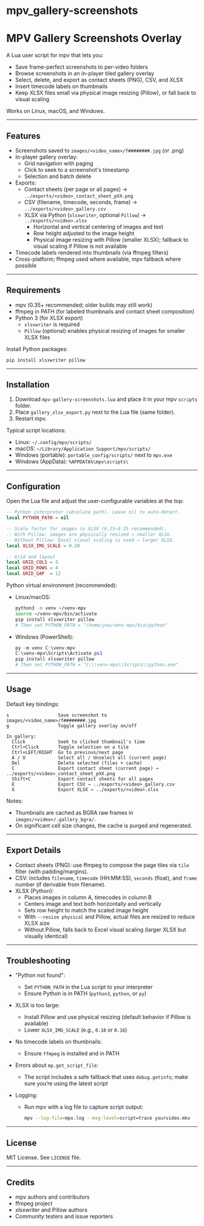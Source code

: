 # mpv_gallery-screenshots


# MPV Gallery Screenshots Overlay

A Lua user script for mpv that lets you:
- Save frame-perfect screenshots to per-video folders
- Browse screenshots in an in-player tiled gallery overlay
- Select, delete, and export as contact sheets (PNG), CSV, and XLSX
- Insert timecode labels on thumbnails
- Keep XLSX files small via physical image resizing (Pillow), or fall back to visual scaling

Works on Linux, macOS, and Windows.

---

## Features

- Screenshots saved to `images/<video_name>/f########.jpg` (or .png)
- In-player gallery overlay:
  - Grid navigation with paging
  - Click to seek to a screenshot's timestamp
  - Selection and batch delete
- Exports:
  - Contact sheets (per page or all pages) → `../exports/<video>_contact_sheet_pXX.png`
  - CSV (filename, timecode, seconds, frame) → `../exports/<video>_gallery.csv`
  - XLSX via Python (`xlsxwriter`, optional `Pillow`) → `../exports/<video>.xlsx`
    - Horizontal and vertical centering of images and text
    - Row height adjusted to the image height
    - Physical image resizing with Pillow (smaller XLSX); fallback to visual scaling if Pillow is not available
- Timecode labels rendered into thumbnails (via ffmpeg filters)
- Cross-platform; ffmpeg used where available, mpv fallback where possible

---

## Requirements

- mpv (0.35+ recommended; older builds may still work)
- ffmpeg in PATH (for labeled thumbnails and contact sheet composition)
- Python 3 (for XLSX export)
  - `xlsxwriter` is required
  - `Pillow` (optional) enables physical resizing of images for smaller XLSX files

Install Python packages:
```bash
pip install xlsxwriter pillow
```

---

## Installation

1. Download `mpv-gallery-screenshots.lua` and place it in your mpv `scripts` folder.
2. Place `gallery_xlsx_export.py` next to the Lua file (same folder).
3. Restart mpv.

Typical script locations:
- Linux: `~/.config/mpv/scripts/`
- macOS: `~/Library/Application Support/mpv/scripts/`
- Windows (portable): `portable_config/scripts/` next to `mpv.exe`
- Windows (AppData): `%APPDATA%\mpv\scripts\`

---

## Configuration

Open the Lua file and adjust the user-configurable variables at the top:

```lua
-- Python interpreter (absolute path). Leave nil to auto-detect.
local PYTHON_PATH = nil

-- Scale factor for images in XLSX (0.15–0.35 recommended).
-- With Pillow: images are physically resized → smaller XLSX.
-- Without Pillow: Excel visual scaling is used → larger XLSX.
local XLSX_IMG_SCALE = 0.20

-- Grid and layout
local GRID_COLS = 5
local GRID_ROWS = 4
local GRID_GAP  = 12
```

Python virtual environment (recommended):
- Linux/macOS:
  ```bash
  python3 -m venv ~/venv-mpv
  source ~/venv-mpv/bin/activate
  pip install xlsxwriter pillow
  # Then set PYTHON_PATH = "/home/you/venv-mpv/bin/python"
  ```
- Windows (PowerShell):
  ```powershell
  py -m venv C:\venv-mpv
  C:\venv-mpv\Scripts\Activate.ps1
  pip install xlsxwriter pillow
  # Then set PYTHON_PATH = "C:\\venv-mpv\\Scripts\\python.exe"
  ```

---

## Usage

Default key bindings:
```
s                  Save screenshot to images/<video_name>/f########.jpg
g                  Toggle gallery overlay on/off

In gallery:
  Click            Seek to clicked thumbnail's time
  Ctrl+Click       Toggle selection on a tile
  Ctrl+LEFT/RIGHT  Go to previous/next page
  A / U            Select all / Unselect all (current page)
  Del              Delete selected (files + cache)
  C                Export contact sheet (current page) → ../exports/<video>_contact_sheet_pXX.png
  Shift+C          Export contact sheets for all pages
  E                Export CSV → ../exports/<video>_gallery.csv
  X                Export XLSX → ../exports/<video>.xlsx
```

Notes:
- Thumbnails are cached as BGRA raw frames in `images/<video>/.gallery_bgra/`.
- On significant cell size changes, the cache is purged and regenerated.

---

## Export Details

- Contact sheets (PNG): use ffmpeg to compose the page tiles via `tile` filter (with padding/margins).
- CSV: includes `filename`, `timecode` (HH:MM:SS), `seconds` (float), and `frame` number (if derivable from filename).
- XLSX (Python):
  - Places images in column A, timecodes in column B
  - Centers image and text both horizontally and vertically
  - Sets row height to match the scaled image height
  - With `--resize physical` and Pillow, actual files are resized to reduce XLSX size
  - Without Pillow, falls back to Excel visual scaling (larger XLSX but visually identical)

---

## Troubleshooting

- "Python not found":
  - Set `PYTHON_PATH` in the Lua script to your interpreter
  - Ensure Python is in PATH (`python3`, `python`, or `py`)

- XLSX is too large:
  - Install Pillow and use physical resizing (default behavior if Pillow is available)
  - Lower `XLSX_IMG_SCALE` (e.g., `0.18` or `0.16`)

- No timecode labels on thumbnails:
  - Ensure `ffmpeg` is installed and in PATH

- Errors about `mp.get_script_file`:
  - The script includes a safe fallback that uses `debug.getinfo`; make sure you’re using the latest script

- Logging:
  - Run mpv with a log file to capture script output:
    ```bash
    mpv --log-file=mpv.log --msg-level=script=trace yourvideo.mkv
    ```

---

## License

MIT License. See `LICENSE` file.

---

## Credits

- mpv authors and contributors
- ffmpeg project
- xlsxwriter and Pillow authors
- Community testers and issue reporters
